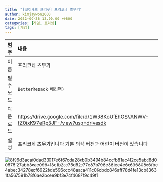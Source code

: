 ```yaml
---
title: "[코이카츠 프리셋] 프리코네 츠무기"
author: kimjaywon2000
date: 2022-06-28 12:00:00 +0800
categories: [게임, 프리셋]
tags: [게임]
---
```


| 범주             | 내용            |
|:----------------|:---------------|
| 이름             | 프리코네 츠무기 |
| 필수 모드         | `BetterRepack(베리팩)`       |
| 다운로드          | https://drive.google.com/file/d/1W68KoUfEhOSVANWV-fZ0ixK97eRp3JF-/view?usp=drivesdk |
| 설명             | 프리코네 츠무기입니다 기본 의상 버전과 어린이 버전이 있습니다   |

![8f96d3acaf0dad33017e6f67cda28eb0b3494b84ccfb81ac412ce5abd8d00575f27abb3eae096413c1b2cc75d52c77e87b798e381ec4e6c636808e6fbc4abec34278ecf6922bde596ccc48aaca411c06cbdc846aff78d4fe13cb83631fa567591b78f6ae2bcee9bf3e74f4687f9c49f1](https://user-images.githubusercontent.com/76558033/176856292-67888131-e313-4f2a-b18f-d66c8486577c.png)

